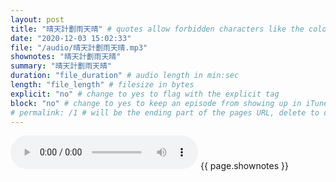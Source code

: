 ```yaml
---
layout: post
title: "晴天計劃雨天晴" # quotes allow forbidden characters like the colon
date: "2020-12-03 15:02:33"
file: "/audio/晴天計劃雨天晴.mp3"
shownotes: "晴天計劃雨天晴"
summary: "晴天計劃雨天晴"
duration: "file_duration" # audio length in min:sec
length: "file_length" # filesize in bytes
explicit: "no" # change to yes to flag with the explicit tag
block: "no" # change to yes to keep an episode from showing up in iTunes
# permalink: /1 # will be the ending part of the pages URL, delete to default to the title
---
```


<audio controls>
<source src="{{site.url}}{{site.baseurl}}{{ page.file }}" type="audio/x-mp3">
Your browser does not support the audio element.
</audio>
{{ page.shownotes }}
